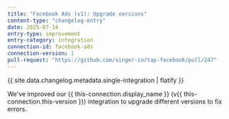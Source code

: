 ```yaml
---
title: "Facebook Ads (v1): Upgrade versions"
content-type: "changelog-entry"
date: 2025-07-14
entry-type: improvement
entry-category: integration
connection-id: facebook-ads
connection-version: 1
pull-request: "https://github.com/singer-io/tap-facebook/pull/247"
---
```

{{ site.data.changelog.metadata.single-integration | flatify }}

We've improved our {{ this-connection.display_name }} (v{{ this-connection.this-version }}) integration to upgrade different versions to fix errors.